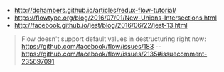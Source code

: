 - http://dchambers.github.io/articles/redux-flow-tutorial/
- https://flowtype.org/blog/2016/07/01/New-Unions-Intersections.html
- http://facebook.github.io/jest/blog/2016/06/22/jest-13.html

> Flow doesn't support default values in destructuring right now: https://github.com/facebook/flow/issues/183
> -- https://github.com/facebook/flow/issues/2135#issuecomment-235697091
